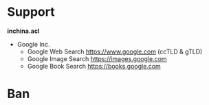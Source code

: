 # Support

**inchina.acl**
* Google Inc.  
  * Google Web Search https://www.google.com (ccTLD & gTLD)
  * Google Image Search https://images.google.com 
  * Google Book Search https://books.google.com

# Ban
